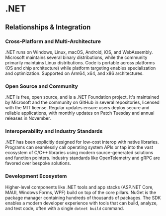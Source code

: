 # .NET
## Relationships & Integration
### Cross-Platform and Multi-Architecture

.NET runs on Windows, Linux, macOS, Android, iOS, and WebAssembly. Microsoft maintains several binary distributions, while the community primarily maintains Linux distributions. Code is portable across platforms (OS and chip architecture) while platform targeting enables specialization and optimization. Supported on Arm64, x64, and x86 architectures.

### Open Source and Community

.NET is free, open source, and is a .NET Foundation project. It's maintained by Microsoft and the community on GitHub in several repositories, licensed with the MIT license. Regular updates ensure users deploy secure and reliable applications, with monthly updates on Patch Tuesday and annual releases in November.

### Interoperability and Industry Standards

.NET has been explicitly designed for low-cost interop with native libraries. Programs can seamlessly call operating system APIs or tap into the vast ecosystem of C/C++ libraries using modern source-generated solutions and function pointers. Industry standards like OpenTelemetry and gRPC are favored over bespoke solutions.

### Development Ecosystem

Higher-level components like .NET tools and app stacks (ASP.NET Core, MAUI, Windows Forms, WPF) build on top of the core pillars. NuGet is the package manager containing hundreds of thousands of packages. The SDK enables a modern developer experience with tools that can build, analyze, and test code, often with a single `dotnet build` command.
